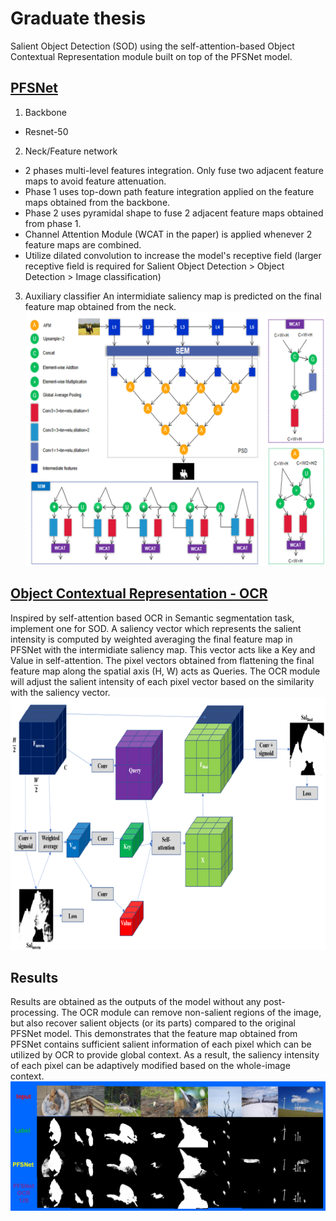 # Graduate thesis
Salient Object Detection (SOD) using the self-attention-based Object Contextual Representation module built on top of the PFSNet model.
## [PFSNet](http://cvteam.net/papers/2021_AAAI_Pyramidal%20Feature%20Shrinking%20for%20Salient%20Object%20Detection.pdf)
1. Backbone
  - Resnet-50
2. Neck/Feature network
  - 2 phases multi-level features integration. Only fuse two adjacent feature maps to avoid feature attenuation.
  - Phase 1 uses top-down path feature integration applied on the feature maps obtained from the backbone.
  - Phase 2 uses pyramidal shape to fuse 2 adjacent feature maps obtained from phase 1.
  - Channel Attention Module (WCAT in the paper) is applied whenever 2 feature maps are combined.
  - Utilize dilated convolution to increase the model's receptive field (larger receptive field is required for Salient Object Detection > Object Detection > Image classification) 
3. Auxiliary classifier
An intermidiate saliency map is predicted on the final feature map obtained from the neck. 
![PFSNet arichitecture](./images/PFSNet.png)
## [Object Contextual Representation - OCR](https://arxiv.org/pdf/1909.11065.pdf)
Inspired by self-attention based OCR in Semantic segmentation task, implement one for SOD.
A saliency vector which represents the salient intensity is computed by weighted averaging the final feature map in PFSNet with the intermidiate saliency map. This vector acts like a Key and Value in self-attention. The pixel vectors obtained from flattening the final feature map along the spatial axis (H, W) acts as Queries.
The OCR module will adjust the salient intensity of each pixel vector based on the similarity with the saliency vector.
![OCR module](./images/OCR.png)
## Results
Results are obtained as the outputs of the model without any post-processing. The OCR module can remove non-salient regions of the image, but also recover salient objects (or its parts) compared to the original PFSNet model. This demonstrates that the feature map obtained from PFSNet contains sufficient salient information of each pixel which can be utilized by OCR to provide global context. As a result, the saliency intensity of each pixel can be adaptively modified based on the whole-image context.
![Expressive results](./images/Results.png)
